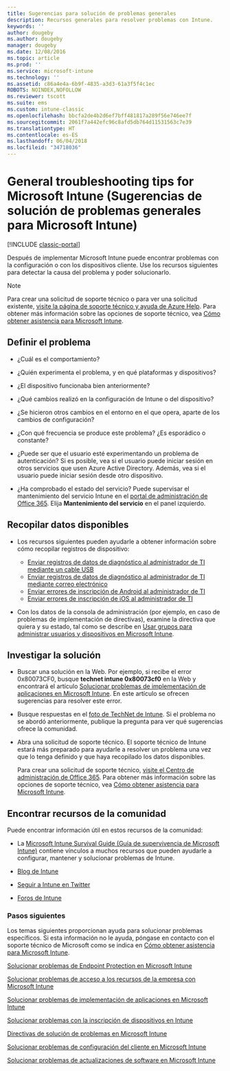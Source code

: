 ```yaml
---
title: Sugerencias para solución de problemas generales
description: Recursos generales para resolver problemas con Intune.
keywords: ''
author: dougeby
ms.author: dougeby
manager: dougeby
ms.date: 12/08/2016
ms.topic: article
ms.prod: ''
ms.service: microsoft-intune
ms.technology: ''
ms.assetid: c86a4e4a-6b9f-4835-a3d3-61a3f5f4c1ec
ROBOTS: NOINDEX,NOFOLLOW
ms.reviewer: tscott
ms.suite: ems
ms.custom: intune-classic
ms.openlocfilehash: bbcfa2de4b2d6ef7bff481817a289f56e746ee7f
ms.sourcegitcommit: 2061f7a442efc96c8afd5db764d11531563c7e39
ms.translationtype: HT
ms.contentlocale: es-ES
ms.lasthandoff: 06/04/2018
ms.locfileid: "34718036"
---
```

# <a name="general-troubleshooting-tips-for-microsoft-intune"></a>General troubleshooting tips for Microsoft Intune (Sugerencias de solución de problemas generales para Microsoft Intune)

[!INCLUDE [classic-portal](../includes/classic-portal.md)]

Después de implementar Microsoft Intune puede encontrar problemas con la configuración o con los dispositivos cliente. Use los recursos siguientes para detectar la causa del problema y poder solucionarlo.

> [!NOTE]
> Para crear una solicitud de soporte técnico o para ver una solicitud existente, [visite la página de soporte técnico y ayuda de Azure Help](https://ms.portal.azure.com/#blade/Microsoft_Azure_Support/HelpAndSupportBlade/overview). Para obtener más información sobre las opciones de soporte técnico, vea [Cómo obtener asistencia para Microsoft Intune](how-to-get-support-for-microsoft-intune.md).

## <a name="define-the-problem"></a>Definir el problema

-   ¿Cuál es el comportamiento?

-   ¿Quién experimenta el problema, y en qué plataformas y dispositivos?

-   ¿El dispositivo funcionaba bien anteriormente?

-   ¿Qué cambios realizó en la configuración de Intune o del dispositivo?

-   ¿Se hicieron otros cambios en el entorno en el que opera, aparte de los cambios de configuración?

-   ¿Con qué frecuencia se produce este problema? ¿Es esporádico o constante?

-   ¿Puede ser que el usuario esté experimentando un problema de autenticación? Si es posible, vea si el usuario puede iniciar sesión en otros servicios que usen Azure Active Directory. Además, vea si el usuario puede iniciar sesión desde otro dispositivo.

-   ¿Ha comprobado el estado del servicio? Puede supervisar el mantenimiento del servicio Intune en el [portal de administración de Office 365](https://portal.office.com/Admin/Default.aspx). Elija **Mantenimiento del servicio** en el panel izquierdo.

## <a name="collect-available-data"></a>Recopilar datos disponibles

- Los recursos siguientes pueden ayudarle a obtener información sobre cómo recopilar registros de dispositivo:
  - [Enviar registros de datos de diagnóstico al administrador de TI mediante un cable USB](/intune-user-help/send-diagnostic-data-logs-to-your-it-administrator-using-a-usb-cable-android)
  - [Enviar registros de datos de diagnóstico al administrador de TI mediante correo electrónico](/intune-user-help/send-diagnostic-data-logs-to-your-it-administrator-using-email-android)
  - [Enviar errores de inscripción de Android al administrador de TI](/intune-user-help/send-enrollment-errors-to-your-it-administrator-android)
  - [Enviar errores de inscripción de iOS al administrador de TI](/intune-user-help/send-errors-to-your-it-admin-ios)

- Con los datos de la consola de administración (por ejemplo, en caso de problemas de implementación de directivas), examine la directiva que quiera y su estado, tal como se describe en [Usar grupos para administrar usuarios y dispositivos en Microsoft Intune](/intune-classic/deploy-use/use-groups-to-manage-users-and-devices-with-microsoft-intune).

## <a name="research-the-solution"></a>Investigar la solución

-   Buscar una solución en la Web. Por ejemplo, si recibe el error 0x80073CF0, busque **technet intune 0x80073cf0** en la Web y encontrará el artículo [Solucionar problemas de implementación de aplicaciones en Microsoft Intune](troubleshoot-app-deployment-problems-in-microsoft-intune.md). En este artículo se ofrecen sugerencias para resolver este error.

-   Busque respuestas en el [foto de TechNet de Intune](https://social.technet.microsoft.com/Forums/en-US/home?forum=microsoftintuneprod).  Si el problema no se abordó anteriormente, publique la pregunta para ver qué sugerencias ofrece la comunidad.

-   Abra una solicitud de soporte técnico. El soporte técnico de Intune estará más preparado para ayudarle a resolver un problema una vez que lo tenga definido y que haya recopilado los datos disponibles.

    Para crear una solicitud de soporte técnico, [visite el Centro de administración de Office 365](https://portal.office.com/admin/default.aspx). Para obtener más información sobre las opciones de soporte técnico, vea [Cómo obtener asistencia para Microsoft Intune](how-to-get-support-for-microsoft-intune.md).

## <a name="find-community-resources"></a>Encontrar recursos de la comunidad
Puede encontrar información útil en estos recursos de la comunidad:

-   La [Microsoft Intune Survival Guide (Guía de supervivencia de Microsoft Intune)](http://social.technet.microsoft.com/wiki/contents/articles/23431.microsoft-intune-survival-guide.aspx) contiene vínculos a muchos recursos que pueden ayudarle a configurar, mantener y solucionar problemas de Intune.

-   [Blog de Intune](http://blogs.technet.com/b/windowsintune/)

-   [Seguir a Intune en Twitter](https://twitter.com/MSIntune)

-   [Foros de Intune](https://social.technet.microsoft.com/Forums/home?category=microsoftintune&filter=alltypes&sort=lastpostdesc)

### <a name="next-steps"></a>Pasos siguientes
Los temas siguientes proporcionan ayuda para solucionar problemas específicos. Si esta información no le ayuda, póngase en contacto con el soporte técnico de Microsoft como se indica en [Cómo obtener asistencia para Microsoft Intune](how-to-get-support-for-microsoft-intune.md).

[Solucionar problemas de Endpoint Protection en Microsoft Intune](troubleshoot-endpoint-protection-in-microsoft-intune.md)

[Solucionar problemas de acceso a los recursos de la empresa con Microsoft Intune](troubleshoot-company-resource-access-problems-with-microsoft-intune.md)

[Solucionar problemas de implementación de aplicaciones en Microsoft Intune](troubleshoot-app-deployment-problems-in-microsoft-intune.md)

[Solucionar problemas con la inscripción de dispositivos en Intune](troubleshoot-device-enrollment-in-intune.md)

[Directivas de solución de problemas en Microsoft Intune](troubleshoot-policies-in-microsoft-intune.md)

[Solucionar problemas de configuración del cliente en Microsoft Intune](troubleshoot-client-setup-in-microsoft-intune.md)

[Solucionar problemas de actualizaciones de software en Microsoft Intune](troubleshoot-software-updates-in-microsoft-intune.md)
